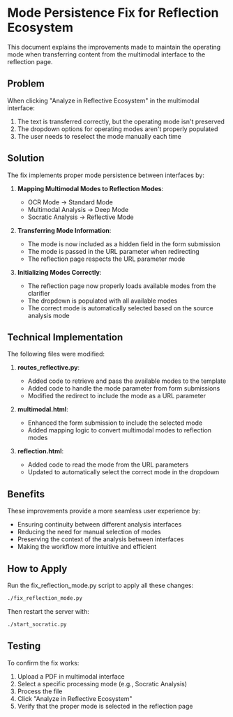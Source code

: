 # Mode Persistence Fix for Reflection Ecosystem

This document explains the improvements made to maintain the operating mode when transferring content from the multimodal interface to the reflection page.

## Problem

When clicking "Analyze in Reflective Ecosystem" in the multimodal interface:
1. The text is transferred correctly, but the operating mode isn't preserved
2. The dropdown options for operating modes aren't properly populated
3. The user needs to reselect the mode manually each time

## Solution

The fix implements proper mode persistence between interfaces by:

1. **Mapping Multimodal Modes to Reflection Modes**:
   - OCR Mode → Standard Mode
   - Multimodal Analysis → Deep Mode
   - Socratic Analysis → Reflective Mode

2. **Transferring Mode Information**:
   - The mode is now included as a hidden field in the form submission
   - The mode is passed in the URL parameter when redirecting
   - The reflection page respects the URL parameter mode

3. **Initializing Modes Correctly**:
   - The reflection page now properly loads available modes from the clarifier
   - The dropdown is populated with all available modes
   - The correct mode is automatically selected based on the source analysis mode

## Technical Implementation

The following files were modified:

1. **routes_reflective.py**:
   - Added code to retrieve and pass the available modes to the template
   - Added code to handle the mode parameter from form submissions
   - Modified the redirect to include the mode as a URL parameter

2. **multimodal.html**:
   - Enhanced the form submission to include the selected mode
   - Added mapping logic to convert multimodal modes to reflection modes

3. **reflection.html**:
   - Added code to read the mode from the URL parameters
   - Updated to automatically select the correct mode in the dropdown

## Benefits

These improvements provide a more seamless user experience by:
- Ensuring continuity between different analysis interfaces
- Reducing the need for manual selection of modes
- Preserving the context of the analysis between interfaces
- Making the workflow more intuitive and efficient

## How to Apply

Run the fix_reflection_mode.py script to apply all these changes:

```bash
./fix_reflection_mode.py
```

Then restart the server with:

```bash
./start_socratic.py
```

## Testing

To confirm the fix works:
1. Upload a PDF in multimodal interface
2. Select a specific processing mode (e.g., Socratic Analysis)
3. Process the file
4. Click "Analyze in Reflective Ecosystem"
5. Verify that the proper mode is selected in the reflection page
